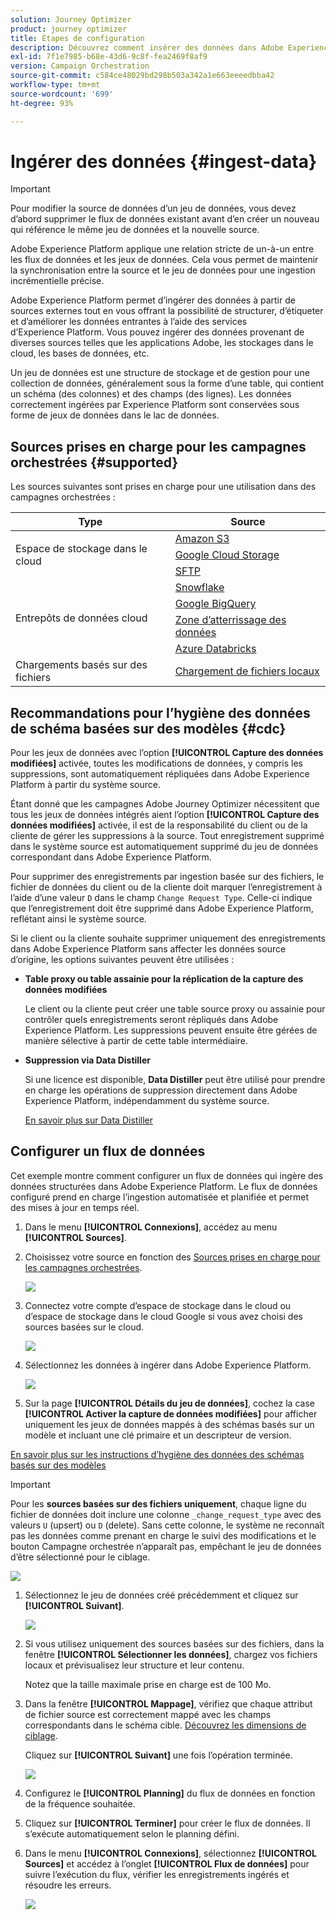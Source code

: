 ```yaml
---
solution: Journey Optimizer
product: journey optimizer
title: Étapes de configuration
description: Découvrez comment insérer des données dans Adobe Experience Platform à partir de sources prises en charge telles que SFTP, l’espace de stockage dans le cloud ou des bases de données.
exl-id: 7f1e7985-b68e-43d6-9c8f-fea2469f8af9
version: Campaign Orchestration
source-git-commit: c584ce48029bd298b503a342a1e663eeeedbba42
workflow-type: tm+mt
source-wordcount: '699'
ht-degree: 93%

---
```



# Ingérer des données {#ingest-data}

>[!IMPORTANT]
>
>Pour modifier la source de données d’un jeu de données, vous devez d’abord supprimer le flux de données existant avant d’en créer un nouveau qui référence le même jeu de données et la nouvelle source.
>
>Adobe Experience Platform applique une relation stricte de un-à-un entre les flux de données et les jeux de données. Cela vous permet de maintenir la synchronisation entre la source et le jeu de données pour une ingestion incrémentielle précise.

Adobe Experience Platform permet d’ingérer des données à partir de sources externes tout en vous offrant la possibilité de structurer, d’étiqueter et d’améliorer les données entrantes à l’aide des services d’Experience Platform. Vous pouvez ingérer des données provenant de diverses sources telles que les applications Adobe, les stockages dans le cloud, les bases de données, etc.

Un jeu de données est une structure de stockage et de gestion pour une collection de données, généralement sous la forme d’une table, qui contient un schéma (des colonnes) et des champs (des lignes). Les données correctement ingérées par Experience Platform sont conservées sous forme de jeux de données dans le lac de données.

## Sources prises en charge pour les campagnes orchestrées {#supported}

Les sources suivantes sont prises en charge pour une utilisation dans des campagnes orchestrées :

<table>
  <thead>
    <tr>
      <th>Type</th>
      <th>Source</th>
    </tr>
  </thead>
  <tbody>
    <tr>
      <td rowspan="3">Espace de stockage dans le cloud</td>
      <td><a href="https://experienceleague.adobe.com/fr/docs/experience-platform/sources/ui-tutorials/create/cloud-storage/s3">Amazon S3</a></td>
    </tr>
    <tr>
      <td><a href="https://experienceleague.adobe.com/fr/docs/experience-platform/sources/ui-tutorials/create/cloud-storage/google-cloud-storage">Google Cloud Storage</a></td>
    </tr>
    <tr>
      <td><a href="https://experienceleague.adobe.com/en/docs/experience-platform/sources/ui-tutorials/create/cloud-storage/sftp">SFTP</a></td>
    </tr>
      <td rowspan="4">Entrepôts de données cloud</td>
      <td><a href="https://experienceleague.adobe.com/fr/docs/experience-platform/sources/ui-tutorials/create/databases/snowflake">Snowflake</a></td>
    </tr>
    <tr>
      <td><a href="https://experienceleague.adobe.com/fr/docs/experience-platform/sources/ui-tutorials/create/databases/bigquery">Google BigQuery</a></td>
    </tr>
    <tr>
      <td><a href="https://experienceleague.adobe.com/fr/docs/experience-platform/sources/ui-tutorials/create/cloud-storage/data-landing-zone">Zone d’atterrissage des données<a></td>
    </tr>
    <tr>
      <td><a href="https://experienceleague.adobe.com/fr/docs/experience-platform/sources/ui-tutorials/create/databases/databricks">Azure Databricks</a></td>
    </tr>
    <tr>
      <td rowspan="3">Chargements basés sur des fichiers</td>
      <td><a href="https://experienceleague.adobe.com/fr/docs/experience-platform/sources/ui-tutorials/create/local-system/local-file-upload">Chargement de fichiers locaux<a></td>
    </tr>

</tbody>
</table>

## Recommandations pour l’hygiène des données de schéma basées sur des modèles {#cdc}

Pour les jeux de données avec l’option **[!UICONTROL Capture des données modifiées]** activée, toutes les modifications de données, y compris les suppressions, sont automatiquement répliquées dans Adobe Experience Platform à partir du système source.

Étant donné que les campagnes Adobe Journey Optimizer nécessitent que tous les jeux de données intégrés aient l’option **[!UICONTROL Capture des données modifiées]** activée, il est de la responsabilité du client ou de la cliente de gérer les suppressions à la source. Tout enregistrement supprimé dans le système source est automatiquement supprimé du jeu de données correspondant dans Adobe Experience Platform.

Pour supprimer des enregistrements par ingestion basée sur des fichiers, le fichier de données du client ou de la cliente doit marquer l’enregistrement à l’aide d’une valeur `D` dans le champ `Change Request Type`. Celle-ci indique que l’enregistrement doit être supprimé dans Adobe Experience Platform, reflétant ainsi le système source.

Si le client ou la cliente souhaite supprimer uniquement des enregistrements dans Adobe Experience Platform sans affecter les données source d’origine, les options suivantes peuvent être utilisées :

* **Table proxy ou table assainie pour la réplication de la capture des données modifiées**

  Le client ou la cliente peut créer une table source proxy ou assainie pour contrôler quels enregistrements seront répliqués dans Adobe Experience Platform. Les suppressions peuvent ensuite être gérées de manière sélective à partir de cette table intermédiaire.

* **Suppression via Data Distiller**

  Si une licence est disponible, **Data Distiller** peut être utilisé pour prendre en charge les opérations de suppression directement dans Adobe Experience Platform, indépendamment du système source.

  [En savoir plus sur Data Distiller](https://experienceleague.adobe.com/fr/docs/experience-platform/query/data-distiller/overview)

## Configurer un flux de données

Cet exemple montre comment configurer un flux de données qui ingère des données structurées dans Adobe Experience Platform. Le flux de données configuré prend en charge l’ingestion automatisée et planifiée et permet des mises à jour en temps réel.

1. Dans le menu **[!UICONTROL Connexions]**, accédez au menu **[!UICONTROL Sources]**.

1. Choisissez votre source en fonction des [Sources prises en charge pour les campagnes orchestrées](#supported).

   ![](assets/admin_sources_1.png)

1. Connectez votre compte d’espace de stockage dans le cloud ou d’espace de stockage dans le cloud Google si vous avez choisi des sources basées sur le cloud.

   ![](assets/admin_sources_2.png)

1. Sélectionnez les données à ingérer dans Adobe Experience Platform.

   ![](assets/S3_config_1.png)

1. Sur la page **[!UICONTROL Détails du jeu de données]**, cochez la case **[!UICONTROL Activer la capture de données modifiées]** pour afficher uniquement les jeux de données mappés à des schémas basés sur un modèle et incluant une clé primaire et un descripteur de version.

[En savoir plus sur les instructions d’hygiène des données des schémas basés sur des modèles](#cdc)

   >[!IMPORTANT]
   >
   > Pour les **sources basées sur des fichiers uniquement**, chaque ligne du fichier de données doit inclure une colonne `_change_request_type` avec des valeurs `U` (upsert) ou `D` (delete). Sans cette colonne, le système ne reconnaît pas les données comme prenant en charge le suivi des modifications et le bouton Campagne orchestrée n’apparaît pas, empêchant le jeu de données d’être sélectionné pour le ciblage.

   ![](assets/S3_config_6.png)

1. Sélectionnez le jeu de données créé précédemment et cliquez sur **[!UICONTROL Suivant]**.

   ![](assets/S3_config_3.png)

1. Si vous utilisez uniquement des sources basées sur des fichiers, dans la fenêtre **[!UICONTROL Sélectionner les données]**, chargez vos fichiers locaux et prévisualisez leur structure et leur contenu.

   Notez que la taille maximale prise en charge est de 100 Mo.

1. Dans la fenêtre **[!UICONTROL Mappage]**, vérifiez que chaque attribut de fichier source est correctement mappé avec les champs correspondants dans le schéma cible. [Découvrez les dimensions de ciblage](target-dimension.md).

   Cliquez sur **[!UICONTROL Suivant]** une fois l’opération terminée.

   ![](assets/S3_config_4.png)

1. Configurez le **[!UICONTROL Planning]** du flux de données en fonction de la fréquence souhaitée.

1. Cliquez sur **[!UICONTROL Terminer]** pour créer le flux de données. Il s’exécute automatiquement selon le planning défini.

1. Dans le menu **[!UICONTROL Connexions]**, sélectionnez **[!UICONTROL Sources]** et accédez à l’onglet **[!UICONTROL Flux de données]** pour suivre l’exécution du flux, vérifier les enregistrements ingérés et résoudre les erreurs.

   ![](assets/S3_config_5.png)


